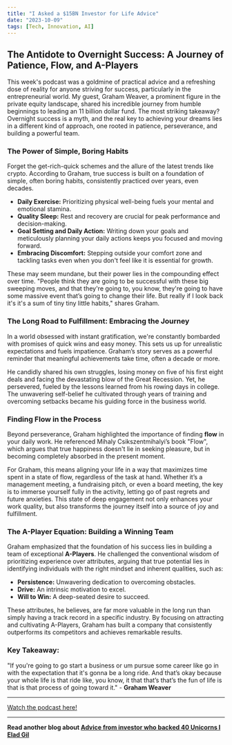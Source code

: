 ```yaml
---
title: "I Asked a $15BN Investor for Life Advice"
date: "2023-10-09"
tags: [Tech, Innovation, AI]
---
```


## The Antidote to Overnight Success: A Journey of Patience, Flow, and A-Players

This week's podcast was a goldmine of practical advice and a refreshing dose of reality for anyone striving for success, particularly in the entrepreneurial world. My guest, Graham Weaver, a prominent figure in the private equity landscape, shared his incredible journey from humble beginnings to leading an 11 billion dollar fund. The most striking takeaway? Overnight success is a myth, and the real key to achieving your dreams lies in a different kind of approach, one rooted in patience, perseverance, and building a powerful team.

### The Power of Simple, Boring Habits

Forget the get-rich-quick schemes and the allure of the latest trends like crypto. According to Graham, true success is built on a foundation of simple, often boring habits, consistently practiced over years, even decades.

- **Daily Exercise:** Prioritizing physical well-being fuels your mental and emotional stamina.
- **Quality Sleep:** Rest and recovery are crucial for peak performance and decision-making.
- **Goal Setting and Daily Action:** Writing down your goals and meticulously planning your daily actions keeps you focused and moving forward.
- **Embracing Discomfort:** Stepping outside your comfort zone and tackling tasks even when you don't feel like it is essential for growth.

These may seem mundane, but their power lies in the compounding effect over time. "People think they are going to be successful with these big sweeping moves, and that they're going to, you know, they're going to have some massive event that’s going to change their life. But really if I look back it's it's a sum of tiny tiny little habits," shares Graham.

### The Long Road to Fulfillment: Embracing the Journey

In a world obsessed with instant gratification, we're constantly bombarded with promises of quick wins and easy money. This sets us up for unrealistic expectations and fuels impatience. Graham’s story serves as a powerful reminder that meaningful achievements take time, often a decade or more.

He candidly shared his own struggles, losing money on five of his first eight deals and facing the devastating blow of the Great Recession. Yet, he persevered, fueled by the lessons learned from his rowing days in college. The unwavering self-belief he cultivated through years of training and overcoming setbacks became his guiding force in the business world.

### Finding Flow in the Process

Beyond perseverance, Graham highlighted the importance of finding **flow** in your daily work. He referenced Mihaly Csikszentmihalyi’s book "Flow", which argues that true happiness doesn't lie in seeking pleasure, but in becoming completely absorbed in the present moment.

For Graham, this means aligning your life in a way that maximizes time spent in a state of flow, regardless of the task at hand. Whether it’s a management meeting, a fundraising pitch, or even a board meeting, the key is to immerse yourself fully in the activity, letting go of past regrets and future anxieties. This state of deep engagement not only enhances your work quality, but also transforms the journey itself into a source of joy and fulfillment.

### The A-Player Equation: Building a Winning Team

Graham emphasized that the foundation of his success lies in building a team of exceptional **A-Players**. He challenged the conventional wisdom of prioritizing experience over attributes, arguing that true potential lies in identifying individuals with the right mindset and inherent qualities, such as:

- **Persistence:** Unwavering dedication to overcoming obstacles.
- **Drive:** An intrinsic motivation to excel.
- **Will to Win:** A deep-seated desire to succeed.

These attributes, he believes, are far more valuable in the long run than simply having a track record in a specific industry. By focusing on attracting and cultivating A-Players, Graham has built a company that consistently outperforms its competitors and achieves remarkable results.

### Key Takeaway:

"If you're going to go start a business or um pursue some career like go in with the expectation that it's gonna be a long ride. And that’s okay because your whole life is that ride like, you know, it that that’s that’s the fun of life is that is that process of going toward it." - **Graham Weaver**

---

<a href="https://youtube.com/watch?v=Zy7Nld2_JSw" target="_blank">Watch the podcast here!</a>

---

**Read another blog about [Advice from investor who backed 40 Unicorns l Elad Gil](./20240327-eladgil-eo)**
